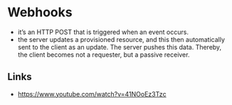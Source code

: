 # Webhooks

-  it’s an HTTP POST that is triggered when an event occurs.
- the server updates a provisioned resource, and this then automatically sent to the client as an update. The server pushes this data. Thereby, the client becomes not a requester, but a passive receiver.

## Links

- https://www.youtube.com/watch?v=41NOoEz3Tzc
